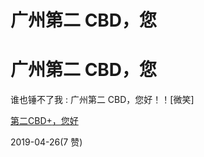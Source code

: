 # 广州第二 CBD，您

# 广州第二 CBD，您

谁也锤不了我 : 广州第二 CBD，您好！！[微笑]

[第二](https://mp.weixin.qq.com/s/BuxF9GJS1m9go2iEpcZOiw)[CBD+](https://mp.weixin.qq.com/s/BuxF9GJS1m9go2iEpcZOiw)[，您好](https://mp.weixin.qq.com/s/BuxF9GJS1m9go2iEpcZOiw)

2019-04-26(7 赞)